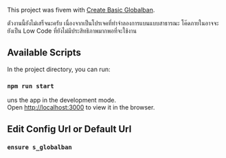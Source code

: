This project was fivem with [Create Basic Globalban](https://github.com/JKTheRipperTH/Fivem-Globalban/).

ตัวงานนี้ยังไม่เสร็จนะครับ เนื่องจากเป็นโปรเจคที่ทำจำลองการแบนแบบสาธารณะ โค๊ดภายในอาจจะยังเป็น Low Code ที่ยังไม่มีประสิทธิภาพมากพอที่จะใช้งาน

## Available Scripts
In the project directory, you can run:

### `npm run start`

uns the app in the development mode.<br />
Open [http://localhost:3000](http://localhost:3000) to view it in the browser.

## Edit Config Url or Default Url

### `ensure s_globalban`
